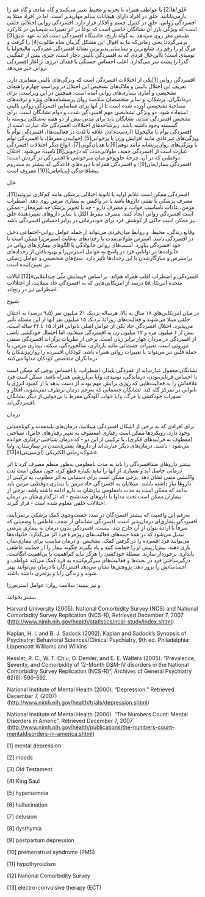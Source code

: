   خُلق/ها[2] یا عواطف همراه با تجربه و محیط تغییر می‌کنند و گاه شادی و گاه غم را بازمی‌تابانند. خلق در افراد دارای هیجانات سالم مهارپذیر است، اما در افراد مبتلا به افسردگی روانی، خلق در کنترل جسم و افکار قرار دارد. افسردگی روانی اختلالی خلقی است که ویژگی بارز آن نشانگان خاصی است که نوعاً در اثر تغییرات شیمیایی در کارکرد طبیعی مغز روی می‌دهد. به گواه تاریخ، خاستگاه افسردگی دست‌کم به عهد عتیق[3] برمی‌گردد؛ یعنی زمانی‌که بنا به اقوال این مشکل گریبان شاه طالوت[4] را گرفت و مرگ او را رقم زد. شایع‌ترین و شناسایی‌پذیرترین نشانۀ افسردگی غمزدگی، مالیخولیا یا نومیدی است؛ بااین‌حال فردی که به افسردگی بالینی دچار است، چیزی بیش از غمگینی گذرا را پشت سر می‌گذارد. اغلب احساس خستگی یا فقدان انرژی از آغاز افسردگی روانی خبر می‌دهد.

 افسردگی روانی [1]یکی از اختلالات افسردگی است که ویژگی‌های بالینی متمایزی دارد. تعریف این اختلال بالینی و ملاک‌های تشخیص این اختلال در ویراست چهارم راهنمای تشخیصی و آماری بیماری‌های روانی آمده است. همچنین در این ویراست، برای درمانگران، پزشکان، و سایر متخصصان سلامت روان پرسشنامه‌های ویژه و ترفندهای مصاحبۀ تشخیصی آورده شده است تا از آنها برای شناسایی افسردگی روانی بالینی استفاده شود. دو ویژگی تشخیصی مهم افسردگی شدت و دوام نشانگان است. برای تشخیص افسردگی شدید، نشانگان باید برای مدتی بیش از دو هفته به‌شکلی پیوسته یا گسسته وجود داشته باشد. زیرشاخه‌های اختلالات افسردگی حاد عبارت است از افسردگی توأم با مالیخولیا (ازدست‌دادن علاقه یا لذت در فعالیت‌ها)، افسردگی توأم با ویژگی‌های غیرعادی مانند افزایش وزن یا پرخوابی[5] (خوابیدن مفرط)، یا افسردگی توأم با ویژگی‌های روان‌پریشانه مانند توهم[6] یا هذیان‌گویی[7]. انواع دیگر اختلالات افسردگی عبارت است از افسردگی خفیف طولانی‌مدت که دژخویی[8] نامیده می‌شود؛ اختلال دوقطبی که در آن، چرخۀ خلق‌وخو میان سرخوشی تا افسردگی در گردش است؛ افسردگی پسازایمان[9]؛ و افسردگی همراه با دوره‌های قاعدگی که بیشتر به سندروم پیشاقاعدگی (پی‌ام‌اس)[10] معروف است.

علل 

 افسردگی ممکن است علائم اولیه یا ثانویۀ اختلالی پزشکی مانند کم‌کاری تیروئید[11]، مصرف پزشکی یا تفننی داروها باشد یا در واکنش به بیماری مزمن روی دهد. اضطراب مزمن، عادات نامناسب خواب، و مصرف دارو ‐ چه با تجویز پزشک چه غیرمجاز ‐ ممکن است افسردگی روانی ایجاد کنند. مصرف مفرط الکل یا سایر داروهای تغییردهندهٔ خلق نیز ممکن است حاکی از کوشش فرد برای خوددرمانی در برابر احساس افسردگی باشد.

 وقایع زندگی، محیط، و روابط میان‌فردی می‌تواند از جمله عوامل روانی-اجتماعی دخیل در افسردگی باشد. استرس طولانی‌مدت با رخدادهای به‌غایت استرس‌زا ممکن است با خود افسردگی بیاورد. آسیب‌های روانی خانوادگی یا الگوهای بیماری‌های روانی در خانواده‌ها در توانایی فرد در پاسخ به عوامل استرس‌زا و بهبودیافتن از رخدادهای پراسترس و سازگارشدن با این رخدادها تأثیر دارد. سنخ‌های شخصیتی و عوامل ژنتیکی نیز تعیین‌کننده است.

افسردگی و اضطراب اغلب همراه هم‌اند. بر اساس «پیمایش ملّی چندابتلایی»[12] ایالات متحدهٔ امریکا، ۵۸ درصد از امریکایی‌هایی که به افسردگی حاد مبتلایند، از اختلالات اضطرابی نیز در رنج‌اند.

شیوع

در میان امریکایی‌های ۱۸ سال به بالا، هرساله نزدیک 2۱ میلیون نفر (۹٫۵ درصد) به اختلال خلقی مبتلا می‌شوند و فعالیت‌های روزانهٔ نزدیک ۱۵ میلیون نفر آنها از این مسئله تأثیر می‌پذیرد. اختلال افسردگی حاد یکی از عوامل اصلی ناتوانی افراد ۱۵ تا ۴۴ ساله است. بیش از ۶ میلیون مرد و ۱۲ میلیون زن به افسردگی مبتلایند، اما احتمال خودکشی ناشی از افسردگی در مردان چهار برابر زنان است. برخی از نظریات برآن‌اند افسردگی صفتی موروثی است. تغییرات جسمانی مانند بارداری، سالخوردگی، سکته، بیماری مزمن، یا حملهٔ قلبی نیز می‌تواند با تغییرات روانی همراه باشد. کودکان افسرده را روان‌پزشکان یا درمانگران متخصص کودکان مداوا می‌کنند.

نشانگان معمول عبارت‌اند از غمزدگی پایدار، اضطراب، یا احساس پوچی که ممکن است با احساس قربانی‌بودن، درماندگی، نومیدی، و/یا بی‌ارزشی همراه باشد. ممکن است فرد علاقه‌اش را به فعالیت‌هایی که روزی برایش مهم بودند از دست بدهد یا از کمبود انرژی یا ناتوانی در تمرکز گله کند. نشانگان جسمانی که به‌رغم درمان برطرف نمی‌شوند، افکار و تصورات خودکشی یا مرگ، و/یا خواب آلودگی مفرط یا بی‌خوابی از دیگر نشانگان افسردگی‌اند.

درمان

برای افرادی که به برخی از اشکال افسردگی مبتلایند، درمان‌های بلندمدت و کوتاه‌مدتی وجود دارد. رویکردها ممکن است رفتاری (معطوف به تغییر رفتارهای خاص)، شناختی (معطوف به فرایندهای فکری)، یا ترکیبی از این دو ‐ که درمان شناختی-رفتاری خوانده می‌شود ‐ باشند. درمان‌های دیگر عبارت‌اند از داروها، بستری‌شدن در بیمارستان، و/یا «شوک‌درمانی الکتریکی (ای‌سی‌تی)»[13].

بیشتر داروهای ضدافسردگی را باید به مدت نامعلومی به‌طور منظم مصرف کرد تا اثر درمانی حاصل آید و بسیاری از آنها را نباید یکباره قطع کرد، چون ممکن است بدن واکنشی منفی نشان دهد. برخی ممکن است برای دستیابی به اثر مطلوب، به ترکیبی از داروها نیاز داشته باشند. مبتلایان به افسردگی حاد مزمن یا بیماری دوقطبی مزمن باید بدانند که ممکن است به مدت نامعلومی نیازشان به دارو ادامه داشته باشد. برخی از بیماران ممکن است تحت مداوا با داروهای ضدتشنج ‐ که اثرگذاری‌شان در درمان اختلالات خلقی معلوم شده است ‐ قرار گیرند.

به‌رغم این واقعیت که بیشتر افسردگان در صدد جست‌وجوی کمک پزشکی برنمی‌آیند، افسردگی بیماری‌ای درمان‌پذیر است. افسردگی نشانه‌ای از ضعف عاطفی یا وضعیتی که صرفاً با اراده بتوان از آن خارج شد، نیست. افسردگی بدون درمان به بیماری مزمنی تبدیل می‌شود که در همهٔ جنبه‌های فعالیت‌های روزمرهٔ فرد اثر می‌گذارد. خانواده‌ها می‌توانند فرد افسرده را در گرفتن کمک، تشخیص، و درمان مناسب برای بیماری‌شان یاری دهند، بیش‌ازپیش او را حمایت کنند و یاد بگیرند چگونه بیمار را از حمایت عاطفی‌ پایداری برخوردار سازند. مسئلۀ خودکشی را هرگز نباید کم‌اهمیت یا بی‌اهمیت انگاشت. درگیرساختن فرد در بحث‌ها و فعالیت‌های سرگرم‌کننده به فرد کمک می‌کند عواطف و احساساتش را بروز دهد. پژوهش‌ها نشان می‌دهد افسردگان با درمان می‌توانند بهتر شوند و زندگی زایا و پرثمری داشته باشند.

و نیز ببینید: سلامت روان؛ عوامل استرس‌زا.

بیشتر بخوانید

Harvard University (2005). National Comorbidity Survey (NCS) and National Comorbidity Survey Replication (NCS-R), Retrieved December 7, 2007 (http://www.nimh.nih.gov/health/statistics/ncsr-study/index.shtml)

Kaplan, H. I. and B. J. Sadock (2002). Kaplan and Sadock’s Synopsis of Psychiatry: Behavioral Sciences/Clinical Psychiatry, 9th ed. Philadelphia: Lippencott Williams and Wilkins

Kessler, R. C., W. T. Chiu, O. Demler, and E. E. Walters (2005). “Prevalence, Severity, and Comorbidity of 12-Month DSM-IV disorders in the National Comorbidity Survey Replication (NCS-R)”, Archives of General Psychiatry 62(6): 590-592.

National Institute of Mental Health (2000). “Depression.” Retrieved December 7, (2007) (http://www.nimh.nih.gov/health/trials/depression.shtml)

National Institute of Mental Health (2006). “The Numbers Count: Mental Disorders in Americ”, Retrieved December 7, 2007 (http://www.nimh.nih.gov/health/publications/the-numbers-count-mentaldisorders-in-america.shtml)

 [1] mental depression

 [2] moods

 [3] Old Testament

 [4] King Saul

 [5] hypersomnia

 [6] hallucination

[7] delusion

[8] dysthymia

[9] postpartum depression

 [10] premenstrual syndrome (PMS)

[11] hypothyroidism

[12] National Comorbidity Survey

 [13] electro-convulsive therapy (ECT)

 

 

 

 